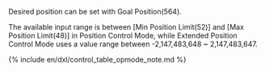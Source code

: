 Desired position can be set with Goal Position(564).  

The available input range is between [Min Position Limit(52)] and [Max Position Limit(48)] in Position Control Mode, while Extended Position Control Mode uses a value range between -2,147,483,648 ~ 2,147,483,647.

{% include en/dxl/control_table_opmode_note.md %}
